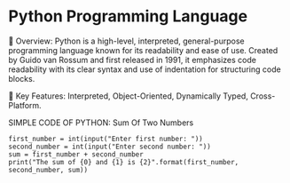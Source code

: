 # Python Programming Language

🔹 Overview:
    Python is a high-level, interpreted, general-purpose programming language known for its readability and ease of use. Created     by Guido van Rossum and first released in 1991, it emphasizes code readability with its clear syntax and use of indentation      for structuring code blocks.


    
🔹 Key Features:
    Interpreted,
    Object-Oriented,
    Dynamically Typed,
    Cross-Platform.


SIMPLE CODE OF PYTHON:  Sum Of Two Numbers


    first_number = int(input("Enter first number: "))
    second_number = int(input("Enter second number: "))
    sum = first_number + second_number
    print("The sum of {0} and {1} is {2}".format(first_number, second_number, sum))
